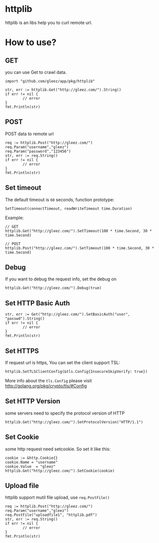 # httplib
httplib is an libs help you to curl remote url.

# How to use?

## GET
you can use Get to crawl data.

	import "github.com/gleez/app/pkg/httplib"
	
	str, err := httplib.Get("http://gleez.com/").String()
	if err != nil {
        	// error
	}
	fmt.Println(str)
	
## POST
POST data to remote url

	req := httplib.Post("http://gleez.com/")
	req.Param("username","gleez")
	req.Param("password","123456")
	str, err := req.String()
	if err != nil {
        	// error
	}
	fmt.Println(str)

## Set timeout

The default timeout is `60` seconds, function prototype:

	SetTimeout(connectTimeout, readWriteTimeout time.Duration)

Example:

	// GET
	httplib.Get("http://gleez.com/").SetTimeout(100 * time.Second, 30 * time.Second)
	
	// POST
	httplib.Post("http://gleez.com/").SetTimeout(100 * time.Second, 30 * time.Second)


## Debug

If you want to debug the request info, set the debug on

	httplib.Get("http://gleez.com/").Debug(true)
	
## Set HTTP Basic Auth

	str, err := Get("http://gleez.com/").SetBasicAuth("user", "passwd").String()
	if err != nil {
        	// error
	}
	fmt.Println(str)
	
## Set HTTPS

If request url is https, You can set the client support TSL:

	httplib.SetTLSClientConfig(&tls.Config{InsecureSkipVerify: true})
	
More info about the `tls.Config` please visit http://golang.org/pkg/crypto/tls/#Config	

## Set HTTP Version

some servers need to specify the protocol version of HTTP

	httplib.Get("http://gleez.com/").SetProtocolVersion("HTTP/1.1")
	
## Set Cookie

some http request need setcookie. So set it like this:

	cookie := &http.Cookie{}
	cookie.Name = "username"
	cookie.Value  = "gleez"
	httplib.Get("http://gleez.com/").SetCookie(cookie)

## Upload file

httplib support mutil file upload, use `req.PostFile()`

	req := httplib.Post("http://gleez.com/")
	req.Param("username","gleez")
	req.PostFile("uploadfile1", "httplib.pdf")
	str, err := req.String()
	if err != nil {
        	// error
	}
	fmt.Println(str)


